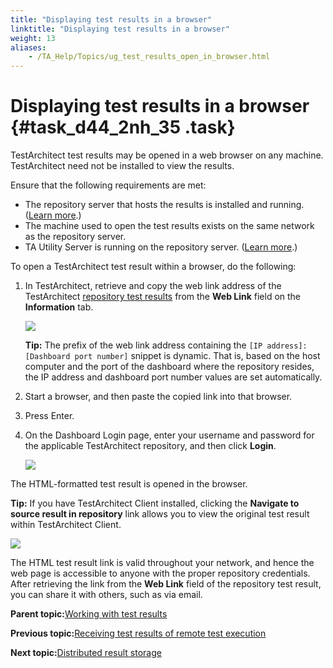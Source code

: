 ```yaml
--- 
title: "Displaying test results in a browser"
linktitle: "Displaying test results in a browser"
weight: 13
aliases: 
    - /TA_Help/Topics/ug_test_results_open_in_browser.html
---
```

# Displaying test results in a browser {#task_d44_2nh_35 .task}

TestArchitect test results may be opened in a web browser on any machine. TestArchitect need not be installed to view the results.

Ensure that the following requirements are met:

-   The repository server that hosts the results is installed and running. \([Learn more](../../TA_Administration/Topics/Starting_repository_server.html).\)
-   The machine used to open the test results exists on the same network as the repository server.
-   TA Utility Server is running on the repository server. \([Learn more](../../TA_Administration/Topics/TA_Utility_Server.html).\)

To open a TestArchitect test result within a browser, do the following:

1.  In TestArchitect, retrieve and copy the web link address of the TestArchitect [repository test results](Test_result_storing.html) from the **Web Link** field on the **Information** tab.

    ![](../Images/ug_web_link_results.png)

    **Tip:** The prefix of the web link address containing the `[IP address]:[Dashboard port number]` snippet is dynamic. That is, based on the host computer and the port of the dashboard where the repository resides, the IP address and dashboard port number values are set automatically.

2.  Start a browser, and then paste the copied link into that browser.

3.  Press Enter.

4.  On the Dashboard Login page, enter your username and password for the applicable TestArchitect repository, and then click **Login**.

    ![](../Images/ug_MTM_DB.png)


The HTML-formatted test result is opened in the browser.

**Tip:** If you have TestArchitect Client installed, clicking the **Navigate to source result in repository** link allows you to view the original test result within TestArchitect Client.

![](../Images/ug_MTM_result.png)

The HTML test result link is valid throughout your network, and hence the web page is accessible to anyone with the proper repository credentials. After retrieving the link from the **Web Link** field of the repository test result, you can share it with others, such as via email.

**Parent topic:**[Working with test results](../../TA_Help/Topics/Test_result.html)

**Previous topic:**[Receiving test results of remote test execution](../../TA_Help/Topics/Test_result_remote.html)

**Next topic:**[Distributed result storage](../../TA_Help/Topics/Test_result_distributed_storage.html)


